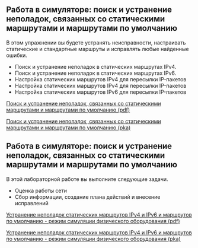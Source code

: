 <!-- 16.3.1 -->
## Работа в симуляторе: поиск и устранение неполадок, связанных со статическими маршрутами и маршрутами по умолчанию

В этом упражнении вы будете устранять неисправности, настраивать статические и стандартные маршруты и исправлять любые найденные ошибки.

* Поиск и устранение неполадок в статических маршрутах IPv4.
* Поиск и устранение неполадок в статических маршрутах IPv6.
* Настройка статических маршрутов IPv4 для пересылки IP-пакетов
* Настройка статических маршрутов IPv4 для пересылки IP-пакетов
* Настройка статических маршрутов IPv6 для пересылки IP-пакетов

[Поиск и устранение неполадок, связанных со статическими маршрутами и маршрутами по умолчанию (pdf)](./assets/16.3.1-lab.pdf)

[Поиск и устранение неполадок, связанных со статическими маршрутами и маршрутами по умолчанию (pka)](./assets/16.3.1-lab.pka)

<!-- 16.3.2 -->
## Работа в симуляторе: поиск и устранение неполадок, связанных со статическими маршрутами и маршрутами по умолчанию

В этой лабораторной работе вы выполните следующие задачи.

* Оценка работы сети
* Сбор информации, создание плана действий и внесение исправлений

[Устранение неполадок статических маршрутов IPv4 и IPv6 и маршрутов по умолчанию - режим симуляции физического оборудования (pdf)](./assets/16.3.2-lab.pdf)

[Устранение неполадок статических маршрутов IPv4 и IPv6 и маршрутов по умолчанию - режим симуляции физического оборудования (pka)](./assets/16.3.2-lab.pka)